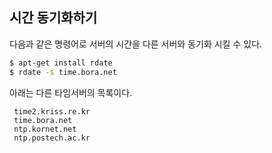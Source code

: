 ## 시간 동기화하기

다음과 같은 명령어로 서버의 시간을 다른 서버와 동기화 시킬 수 있다.
```bash
$ apt-get install rdate
$ rdate -s time.bora.net
```

아래는 다른 타임서버의 목록이다.
```
 time2.kriss.re.kr
 time.bora.net
 ntp.kornet.net
 ntp.postech.ac.kr
 ```
